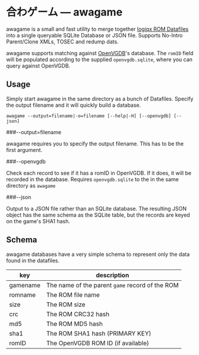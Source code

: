 合わゲーム — awagame
================

awagame is a small and fast utility to merge together [logiqx ROM Datafiles](www.logiqx.com/Dats/datafile.dtd) into a single queryable SQLite Database or JSON file. Supports No-Intro Parent/Clone XMLs, TOSEC and redump dats.

awagame supports matching against [OpenVGDB](https://github.com/OpenVGDB/OpenVGDB)'s database. The `romID` field will be populated according to the supplied `openvgdb.sqlite`, where you can query against OpenVGDB.

Usage
-------

Simply start awagame in the same directory as a bunch of Datafiles. Specify the output filename and it will quickly build a database.

`awagame --output=filename|-o=filename [--help|-H] [--openvgdb] [--json]`

###--output=filename

awagame requires you to specify the output filename. This has to be the first argument.

###--openvgdb

Check each record to see if it has a romID in OpenVGDB. If it does, it will be recorded in the database. Requires `openvgdb.sqlite` to the in the same directory as `awagame`

###--json

Output to a JSON file rather than an SQLite database. The resulting JSON object has the same schema as the SQLite table, but the records are keyed on the game's SHA1 hash.

Schema
---------

awagame databases have a very simple schema to represent only the data found in the datafiles.

|key|description|
|---|-------------|
|gamename|The name of the parent `game` record of the ROM|
|romname|The ROM file name|
|size|The ROM size|
|crc|The ROM CRC32 hash|
|md5|The ROM MD5 hash|
|sha1|The ROM SHA1 hash (PRIMARY KEY)|
|romID|The OpenVGDB ROM ID (if available)|